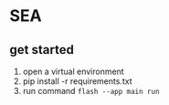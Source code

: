 # SEA

## get started

1. open a virtual environment
2. pip install -r requirements.txt
3. run command `flash --app main run`
